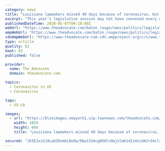 ```yaml
---
category: news
title: "Louisiana lawmakers missed 49 days because of coronavirus, but they'll share full $2M in per diem"
excerpt: "This year’s legislative session may not have convened every day, but lawmakers are receiving the full $1.98 million in per diem payments – even though the State Capitol was closed"
publishedDateTime: 2020-05-07T00:10:00Z
webUrl: "https://www.theadvocate.com/baton_rouge/news/politics/legislature/article_77853ccc-8ff6-11ea-bfe2-ebc7162283ad.html"
ampWebUrl: "https://www.theadvocate.com/baton_rouge/news/politics/legislature/article_77853ccc-8ff6-11ea-bfe2-ebc7162283ad.amp.html"
cdnAmpWebUrl: "https://www-theadvocate-com.cdn.ampproject.org/c/s/www.theadvocate.com/baton_rouge/news/politics/legislature/article_77853ccc-8ff6-11ea-bfe2-ebc7162283ad.amp.html"
type: article
quality: 62
heat: 62
published: false

provider:
  name: The Advocate
  domain: theadvocate.com

topics:
  - Coronavirus in US
  - Coronavirus

tags:
  - US-LA

images:
  - url: "https://bloximages.newyork1.vip.townnews.com/theadvocate.com/content/tncms/assets/v3/editorial/8/48/8488983d-e0f2-5a6b-ae4e-8fe9d531ea31/5e838e94ca9ef.image.jpg?resize=1024%2C666"
    width: 1024
    height: 666
    title: "Louisiana lawmakers missed 49 days because of coronavirus, but they'll share full $2M in per diem"

secured: "Jk5E3xiGJ4Lw6Z0nmkL8oOw/Rbw133Acg8XHlvHajVJaK142iHcLHA2rO4cls6P6fyylf9q2VzppI2o/UN1MI6wsxt/TdtMJpLZm0wcs/319zsa0rRRex3fQP8NdsiH1mtwBuzyzNbGyjHA6qL3yUTQVExqkauBs14Gnr8lSuBGFuH2U/r8mThxTpov5ZEyU2dIg64o2Ennsn6A5l5DDjSZGrGpvKFG1554sOkHzra4NVyasvYBwQyeMdJsNIa4sOoqVCzH8NTT8b2Nn0Q+Ogc+KXcJ4rZt0B7jT5GsoDPG+ZVBF7YZnzojKLoik+9fXLNe/KY9HGqb56cj9hYzhM8T3gEnZP1E3dqsPsN9B1k2vTFynXHBrTkBNmWvYuHNaQtA7swQApnkb8HErQxBwykQo1xRCgz0lKt3oyVeBaRrF004H54PWPw23+m9z/svqyvCPH1bAEs9pJSfsRQwNiWloE0HSuYfhqod/4yYztA4=;Ry5/GGp0yMj/oJ0p3t7j5Q=="
---
```


